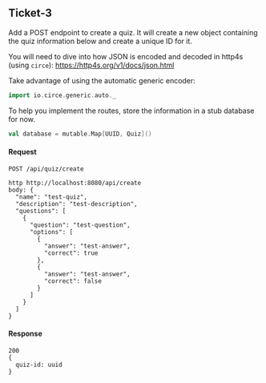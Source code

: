 ## Ticket-3

Add a POST endpoint to create a quiz. It will create a new object containing
the quiz information below and create a unique ID for it.

You will need to dive into how JSON is encoded and decoded in http4s (using `circe`):
https://http4s.org/v1/docs/json.html 

Take advantage of using the automatic generic encoder:
```scala
import io.circe.generic.auto._
```

To help you implement the routes, store the information in a stub database for now.

```scala
val database = mutable.Map[UUID, Quiz]()
```

#### Request

`POST /api/quiz/create`

    http http://localhost:8080/api/create
    body: {
      "name": "test-quiz",
      "description": "test-description",
      "questions": [
        {
          "question": "test-question",
          "options": [
            {
              "answer": "test-answer",
              "correct": true
            }, 
            {
              "answer": "test-answer",
              "correct": false
            }
          ]
        }
      ]
    }

#### Response

    200
    {
      quiz-id: uuid
    }
